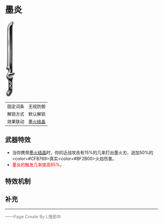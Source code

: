 # 墨炎
![墨炎](../Img/Texture2D_Sword/墨炎.png)

|||
|:----:|:----:|
|固定词条|无视防御|
|解锁方式|默认解锁|
|效果联动|[墨火结晶](../Potions/Potion_inkFireCristal.md)|


## 武器特效
- 当你携带[墨火结晶](../Potions/Potion_inkFireCristal.md)时，你的近战攻击有15%的几率打出墨火刃，追加50%的<color=#CFB769>真实</color><color=#BF2B00>火焰伤害</color>。
- <font color=red>墨炎的触发几率提高85%。</font>

## 特效机制

## 补充

---

<font color=grey>——Page Create By L慢郎中</font>
